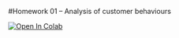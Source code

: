 #Homework 01 – Analysis of customer behaviours

<a href="https://colab.research.google.com/github/kittipanpip/BADS7105/blob/main/Homework%2001%20%E2%80%93%20Analysis%20of%20customer%20behaviours/Untitled2.ipynb">
  <img src="https://colab.research.google.com/assets/colab-badge.svg" alt="Open In Colab"/>
</a>



